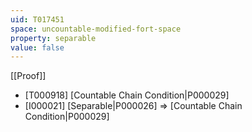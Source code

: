 ```yaml
---
uid: T017451
space: uncountable-modified-fort-space
property: separable
value: false
---
```

[[Proof]]

* [T000918] [Countable Chain Condition|P000029]
* [I000021] [Separable|P000026] => [Countable Chain Condition|P000029]

